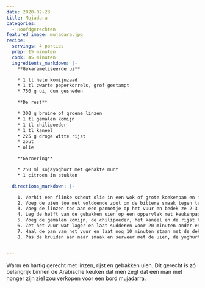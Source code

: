 ```yaml
---
date: 2020-02-23
title: Mujadara
categories:
  - Hoofdgerechten
featured_image: mujadara.jpg
recipe:
  servings: 4 porties
  prep: 15 minuten
  cook: 45 minuten
  ingredients_markdown: |-
    **Gekarameliseerde ui**

    * 1 tl hele komijnzaad
    * 1 tl zwarte peperkorrels, grof gestampt
    * 750 g ui, dun gesneden

    **De rest**

    * 300 g bruine of groene linzen
    * 1 tl gemalen komijn
    * 1 tl chilipoeder
    * 1 tl kaneel
    * 225 g droge witte rijst
    * zout
    * olie

    **Garnering**

    * 250 ml sojayoghurt met gehakte munt
    * 1 citroen in stukken

  directions_markdown: |-

    1. Verhit een flinke scheut olie in een wok of grote koekenpan en fruit de komijnzaad en de gebarste peperkorrels.
    2. Voeg de uien toe met voldoende zout om de bittere smaak tegen te gaan en bak tot ze een diepe karamelkleur krijgen. Ongeveer 15-25 minuten.
    3. Voeg de linzen toe aan een pannetje op het vuur en bedek ze 2-3 cm hoger met water en wat zout. Kook ze ongeveer 15 minuten tot ze zacht zijn.
    4. Leg de helft van de gebakken uien op een oppervlak met keukenpapier. Deze zijn voor garnering.
    5. Voeg de gemalen komijn, de chilipoeder, het kaneel en de rijst toe aan de pan met de uien en verhit het even. Bak ze al roerend tot de rijst een beetje glazig is. Voeg dan de pan met linzen en het kookwater toe met een halve theelepel zout.
    6. Zet het vuur wat lager en laat sudderen voor 20 minuten onder een deksel tot al het water is geabsorbeerd. Als het te droog wordt kun je een beetje water toevoegen. Pas op dat het niet te smeuïg wordt.
    7. Haal de pan van het vuur en laat nog 10 minuten staan met de deksel er nog op.
    8. Pas de kruiden aan naar smaak en serveer met de uien, de yoghurt en de citroen.


---
```


Warm en hartig gerecht met linzen, rijst en gebakken uien. Dit gerecht is zó belangrijk binnen de Arabische keuken dat men zegt dat een man met honger zijn ziel zou verkopen voor een bord mujadarra.